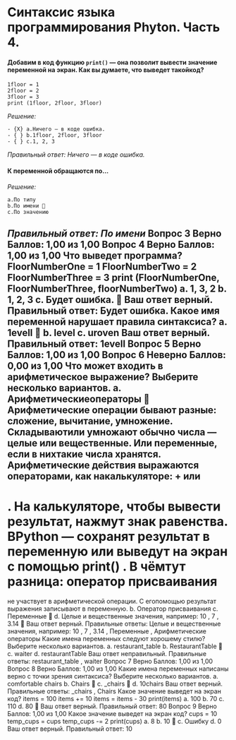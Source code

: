 # Синтаксис языка программирования Phyton. Часть 4.

#### Добавим в код функцию ``print()`` — она позволит вывести значение переменной на экран. Как вы думаете, что выведет такойкод?
```
1floor = 1
2floor = 2
3floor = 3
print (1floor, 2floor, 3floor)
```
*Решение:*
```
- {X} a.Ничего — в коде ошибка. 
- { } b.1floor, 2floor, 3floor
- { } c.1, 2, 3
```
*Правильный ответ: Ничего — в коде ошибка.*

#### К переменной обращаются по...
*Решение:*
```
a.По типу
b.По имени 
c.По значению
```

*Правильный ответ: По имени*
Вопрос
3
Верно
Баллов: 1,00 из 1,00
Вопрос
4
Верно
Баллов: 1,00 из 1,00
Что выведет программа?
FloorNumberOne = 1
FloorNumberTwo = 2
FloorNumberThree = 3
print (FloorNumberOne, FloorNumberThree, floorNumberTwo)
a.
1, 3, 2
b.
1, 2, 3
c.
Будет ошибка. 
Ваш ответ верный.
Правильный ответ:
Будет ошибка.
Какое имя переменной нарушает правила синтаксиса?
a.
1evell 
b.
level
c.
uroven
Ваш ответ верный.
Правильный ответ:
1evell
Вопрос
5
Верно
Баллов: 1,00 из 1,00
Вопрос
6
Неверно
Баллов: 0,00 из 1,00
Что может входить в арифметическое выражение? Выберите несколько вариантов.
a.
Арифметическиеоператоры

Арифметические операции бывают разные: сложение, вычитание, умножение. Складываютили умножают обычно числа — целые или вещественные. Или переменные, если в нихтакие числа хранятся. Арифметические действия выражаются операторами, как накалькуляторе:
+
или
-
. На калькуляторе, чтобы вывести результат, нажмут знак равенства. ВPython — сохранят результат в переменную или выведут на экран с помощью
print()
. В чёмтут разница: оператор присваивания
=
не участвует в арифметической операции. С егопомощью результат выражения записывают в переменную.
b.
Оператор присваивания
c.
Переменные 
d.
Целые и вещественные значения, например:
10
,
7
,
3.14 
Ваш ответ верный.
Правильные ответы:
Целые и вещественные значения, например:
10
,
7
,
3.14
,
Переменные
,
Арифметические операторы
Какие имена переменных следуют хорошему стилю? Выберите несколько вариантов.
a.
restaurant_table
b.
RestaurantTable 
c.
waiter
d.
restaurantTable
Ваш ответ неправильный.
Правильные ответы:
restaurant_table
,
waiter
Вопрос
7
Верно
Баллов: 1,00 из 1,00
Вопрос
8
Верно
Баллов: 1,00 из 1,00
Какие имена переменных написаны верно с точки зрения синтаксиса? Выберите несколько вариантов.
a.
comfortable chairs
b.
Chairs 
c.
_chairs 
d.
10chairs
Ваш ответ верный.
Правильные ответы:
_chairs
,
Chairs
Какое значение выведет на экран код?
items = 100
items += 10
items = items - 30
print(items)
a.
100
b.
70
c.
110
d.
80 
Ваш ответ верный.
Правильный ответ: 80
Вопрос
9
Верно
Баллов: 1,00 из 1,00
Какое значение выведет на экран код?
cups = 10
temp_cups = cups
temp_cups -= 2
print(cups)
a.
8
b.
10 
c.
Ошибку
d.
0
Ваш ответ верный.
Правильный ответ: 10
